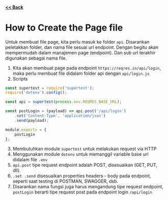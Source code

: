 #### [<< Back](../docs)

# How to Create the Page file

Untuk membuat file page, kita perlu masuk ke folder `api`. Disarankan peletakkan folder, dan nama file sesuai url endpoint. Dengan begitu akan mempermudah dalam manajemen page (endpoint). Dan sub url terakhir digunakan sebagai nama file.

1. Kita akan membuat page pada endpoint `https://reqres.in/api/login`, maka perlu membuat file didalam folder api dengan `api/login.js`
2. Scripts

```javascript
const supertest = require('supertest');
require('dotenv').config();

const api = supertest(process.env.REQRES_BASE_URL);

const postLogin = (payload) => api.post('/api/login')
	.set('Content-Type', 'application/json')
	.send(payload);

module.exports = {
	postLogin
};
```

3. Membutuhkan module `supertest` untuk melakukan request via HTTP
4. Menggunakan module `dotenv` untuk memanggil variable base url didalam file `.env`
5. `api.post` tipe request endpoint adalah POST, disesuaikan (GET, PUT, dll).
6. `.set .send` disesuaikan properties headers -  body pada endpoint, seperti saat testing di POSTMAN, SWAGGER, dsb.
7. Disarankan nama fungsi juga harus mengandung tipe request endpoint, `postLogin` berarti tipe request post pada endpoint login `/api/login`
